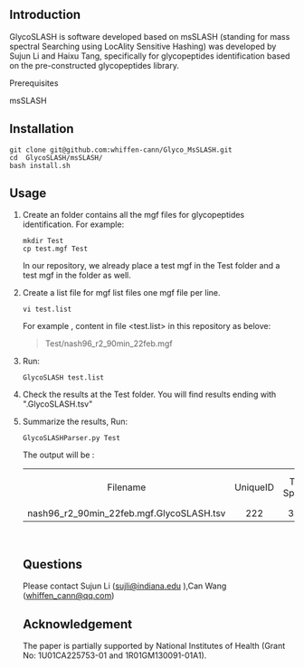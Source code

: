 Introduction
---
GlycoSLASH is software developed based on msSLASH (standing for mass spectral Searching using LocAlity Sensitive Hashing) was developed by Sujun Li and Haixu Tang, specifically for glycopeptides identification based on the pre-constructed glycopeptides library.

Prerequisites 

msSLASH 

Installation
---
```
git clone git@github.com:whiffen-cann/Glyco_MsSLASH.git
cd  GlycoSLASH/msSLASH/
bash install.sh
```

Usage
---
1. Create an folder contains all the mgf files for glycopeptides identification. For example:
   
   ```linux command
   mkdir Test
   cp test.mgf Test
   ```
   
   In our repository, we already place a test mgf in the Test folder and a test mgf in the folder as well.
   
3. Create a list file for mgf list files one mgf file per line.
   ```
   vi test.list
   ```
   
   For example , content in file <test.list> in this repository as belove:

   >Test/nash96_r2_90min_22feb.mgf
   
5. Run:
   ```
   GlycoSLASH test.list
   ```
   
6. Check the results at the Test folder. You will find results ending with ".GlycoSLASH.tsv"
   
8. Summarize the results, Run:
   ```
   GlycoSLASHParser.py Test
   ```

   <p>The output will be :</p>
   <table style="text-align:center";>
<tr>
<td>Filename</td>
<td>UniqueID</td>
<td>Total Spectra</td>
<td>Spectra ID number</td>
<td>Ratio of ID</td>
</tr>
<tr>
<td>nash96_r2_90min_22feb.mgf.GlycoSLASH.tsv</td>
<td>222</td>
<td>3616</td>
<td>350</td>
<td>0.096792035398</td>
</tr>
</table><br/>

Questions
---
Please contact Sujun Li (sujli@indiana.edu ),Can Wang (whiffen_cann@qq.com)

Acknowledgement
---
The paper is partially supported by National Institutes of Health (Grant No: 1U01CA225753-01 and 1R01GM130091-01A1).
